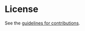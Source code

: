 # License

See the
[guidelines for contributions](https://github.com/aaronpk/draft-deshpande-secevent-http-multi-push/blob/main/CONTRIBUTING.md).
